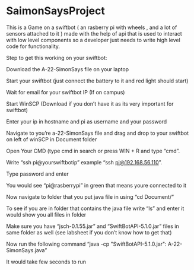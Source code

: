 # SaimonSaysProject
This is a Game on a swiftbot ( an rasberry pi with wheels , and a lot of sensors attached to it ) made with the help of api that is used to interact with low level components so a developer just needs to write 
high level code for functionality. 

Step to get this working on your swiftbot:

Download the A-22-SimonSays file on your laptop  

Start your swiftbot (just connect the battery to it and red light should start) 

Wait for email for your swiftbot IP (If on campus) 

Start WinSCP (Download if you don’t have it as its very important for swiftbot) 

Enter your ip in hostname and pi as username and your password 

Navigate to you’re a-22-SimonSays file and drag and drop to your swiftbot on left of winSCP in Document folder 

Open Your CMD (type cmd in search or press WIN + R and type “cmd”. 

Write “ssh pi@yourswiftbotip” example “ssh pi@192.168.56.110”. 

Type password and enter 

You would see “pi@rasberrypi” in green that means youre connected to it 

Now navigate to folder that you put java file in using “cd Document/” 

To see if you are in folder that contains the java file write “ls” and enter it would show you all files in folder 

Make sure you have “jsch-0.1.55.jar” and “SwiftBotAPI-5.1.0.jar” files in same folder as well (see labsheet if you don’t know how to get that) 

Now run the following command “java -cp "SwiftBotAPI-5.1.0.jar": A-22-SimonSays.java” 

It would take few seconds to run 

